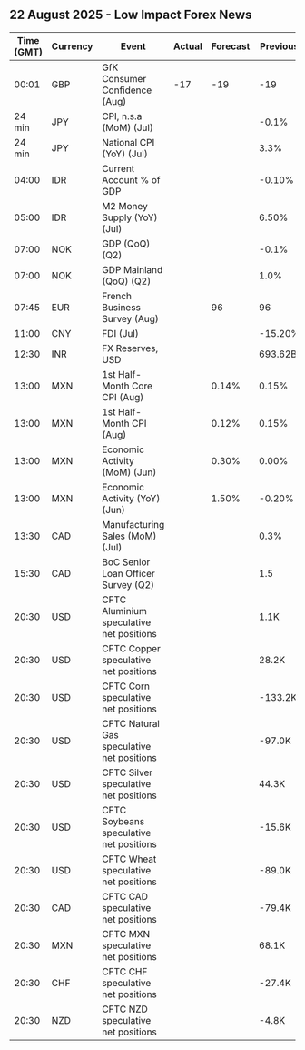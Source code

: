 ## 22 August 2025 - Low Impact Forex News

| Time (GMT) | Currency | Event | Actual | Forecast | Previous |
|------|----------|-------|--------|----------|----------|
| 00:01 | GBP | GfK Consumer Confidence (Aug) | -17 | -19 | -19 |
| 24 min | JPY | CPI, n.s.a (MoM) (Jul) |  |  | -0.1% |
| 24 min | JPY | National CPI (YoY) (Jul) |  |  | 3.3% |
| 04:00 | IDR | Current Account % of GDP |  |  | -0.10% |
| 05:00 | IDR | M2 Money Supply (YoY) (Jul) |  |  | 6.50% |
| 07:00 | NOK | GDP (QoQ) (Q2) |  |  | -0.1% |
| 07:00 | NOK | GDP Mainland (QoQ) (Q2) |  |  | 1.0% |
| 07:45 | EUR | French Business Survey (Aug) |  | 96 | 96 |
| 11:00 | CNY | FDI (Jul) |  |  | -15.20% |
| 12:30 | INR | FX Reserves, USD |  |  | 693.62B |
| 13:00 | MXN | 1st Half-Month Core CPI (Aug) |  | 0.14% | 0.15% |
| 13:00 | MXN | 1st Half-Month CPI (Aug) |  | 0.12% | 0.15% |
| 13:00 | MXN | Economic Activity (MoM) (Jun) |  | 0.30% | 0.00% |
| 13:00 | MXN | Economic Activity (YoY) (Jun) |  | 1.50% | -0.20% |
| 13:30 | CAD | Manufacturing Sales (MoM) (Jul) |  |  | 0.3% |
| 15:30 | CAD | BoC Senior Loan Officer Survey (Q2) |  |  | 1.5 |
| 20:30 | USD | CFTC Aluminium speculative net positions |  |  | 1.1K |
| 20:30 | USD | CFTC Copper speculative net positions |  |  | 28.2K |
| 20:30 | USD | CFTC Corn speculative net positions |  |  | -133.2K |
| 20:30 | USD | CFTC Natural Gas speculative net positions |  |  | -97.0K |
| 20:30 | USD | CFTC Silver speculative net positions |  |  | 44.3K |
| 20:30 | USD | CFTC Soybeans speculative net positions |  |  | -15.6K |
| 20:30 | USD | CFTC Wheat speculative net positions |  |  | -89.0K |
| 20:30 | CAD | CFTC CAD speculative net positions |  |  | -79.4K |
| 20:30 | MXN | CFTC MXN speculative net positions |  |  | 68.1K |
| 20:30 | CHF | CFTC CHF speculative net positions |  |  | -27.4K |
| 20:30 | NZD | CFTC NZD speculative net positions |  |  | -4.8K |

